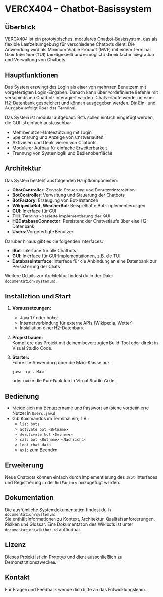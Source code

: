 # VERCX404 – Chatbot-Basissystem

## Überblick

VERCX404 ist ein prototypisches, modulares Chatbot-Basissystem, das als flexible Laufzeitumgebung für verschiedene Chatbots dient. Die Anwendung wird als Minimum Viable Product (MVP) mit einem Terminal User Interface (TUI) bereitgestellt und ermöglicht die einfache Integration und Verwaltung von Chatbots.

## Hauptfunktionen

Das System erzwingt das Login als einer von mehreren Benutzern mit vorgefertigten Login-Eingaben. Danach kann über vordefinierte Befehle mit verschiedenen Chatbots interagiert werden. Chatverläufe werden in einer H2-Datenbank gespeichert und können ausgegeben werden. Die Ein- und Ausgabe erfolgt über das Terminal. 

Das System ist modular aufgebaut: Bots sollen einfach eingefügt werden, die GUI ist einfach austauschbar

- Mehrbenutzer-Unterstützung mit Login
- Speicherung und Anzeige von Chatverläufen
- Aktivieren und Deaktivieren von Chatbots
- Modularer Aufbau für einfache Erweiterbarkeit
- Trennung von Systemlogik und Bedienoberfläche

## Architektur

Das System besteht aus folgenden Hauptkomponenten:

- **ChatController**: Zentrale Steuerung und Benutzerinteraktion
- **BotController**: Verwaltung und Steuerung der Chatbots
- **BotFactory**: Erzeugung von Bot-Instanzen
- **WikipediaBot, WeatherBot**: Beispielhafte Bot-Implementierungen
- **GUI**: Interface für GUI
- **TUI**: Terminal-basierte Implementierung der GUI
- **H2DatabaseConnector**: Persistenz der Chatverläufe über eine H2-Datenbank
- **Users**: Vorgefertigte Benutzer

Darüber hinaus gibt es die folgenden Interfaces:
- **IBot**: Interface für alle Chatbots
- **GUI**: Interface für GUI-Implementationen, z.B. die TUI
- **DatabaseInterface**: Interface für die Anbindung an eine Datenbank zur Persistierung der Chats

Weitere Details zur Architektur findest du in der Datei `documentation/system.md`.

## Installation und Start

1. **Voraussetzungen:**  
   - Java 17 oder höher  
   - Internetverbindung für externe APIs (Wikipedia, Wetter)
   - Installation einer H2-Datenbank

2. **Projekt bauen:**  
   Kompiliere das Projekt mit deinem bevorzugten Build-Tool oder direkt in Visual Studio Code.

3. **Starten:**  
   Führe die Anwendung über die Main-Klasse aus:
   ```
   java -cp . Main
   ```
   oder nutze die Run-Funktion in Visual Studio Code.

## Bedienung

- Melde dich mit Benutzername und Passwort an (siehe vordefinierte Nutzer in `Users.java`).
- Gib Kommandos im Terminal ein, z.B.:
  - `list bots`
  - `activate bot <Botname>`
  - `deactivate bot <Botname>`
  - `call bot <Botname> <Nachricht>`
  - `load chat data`
  - `exit` zum Beenden

## Erweiterung

Neue Chatbots können einfach durch Implementierung des `IBot`-Interfaces und Registrierung in der `BotFactory` hinzugefügt werden.

## Dokumentation

Die ausführliche Systemdokumentation findest du in  
`documentation/system.md`  
Sie enthält Informationen zu Kontext, Architektur, Qualitätsanforderungen, Risiken und Glossar. Eine Dokumentation des Wikibots ist unter `documentation\wikibot.md` auffindbar.

## Lizenz

Dieses Projekt ist ein Prototyp und dient ausschließlich zu Demonstrationszwecken.  

## Kontakt

Für Fragen und Feedback wende dich bitte an das Entwicklungsteam.
